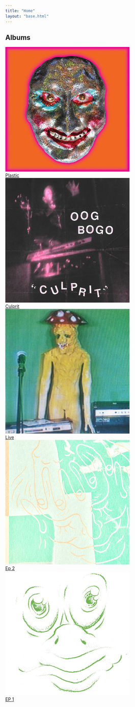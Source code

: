 ```yaml
---
title: "Home"
layout: "base.html"
---
```

<section class="main-section">
    <h1>Albums</h1>
</section>
<div class="flex-container">
    <a href="/albums/plastic/" class="album-card">
        <div class="content">
            <img src="/assets/images/plastic.jpg" alt="plastic" height="390" width="390"></img>
            <div class="card-body">
                <div class="album-title">Plastic</div>
            </div>
        </div>
    </a>
    <a href="albums/culprit" class="album-card">
        <div class="content">
            <img src="/assets/images/culprit.jpg" alt="culprit" height="390" width="390"></img>
            <div class="card-body">
                <div class="album-title">Culprit</div>
            </div>
        </div>
    </a>
    <a href="albums/live" class="album-card">
        <div class="content">
            <img src="/assets/images/live.jpg" alt="live" height="390" width="390"></img>
            <div class="card-body">
                <div class="album-title">Live</div>
            </div>
        </div>
    </a>
    <a href="/albums/ep2/" class="album-card">
        <div class="content">
            <img src="/assets/images/ep2.jpg" alt="ep2" height="390" width="390"></img>
            <div class="card-body">
                <div class="album-title">Ep 2</div>
            </div>
        </div>
    </a>
    <a href="/albums/ep1/" class="album-card">
        <div class="content">
            <img src="/assets/images/ep1.jpg" alt="ep1" height="390" width="390"></img>
            <div class="card-body">
                <div class="album-title">EP 1</div>
            </div>
        </div>
    </a>
</div>





